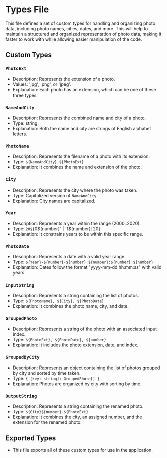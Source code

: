 # Types File

This file defines a set of custom types for handling and organizing photo data, including photo names, cities, dates, and more. This will help to maintain a structured and organized representation of photo data, making it faster to work with while allowing easier manipulation of the code.

## Custom Types

### `PhotoExt`

- Description: Represents the extension of a photo.
- Values: 'jpg', 'png', or 'jpeg'.
- Explanation: Each photo has an extension, which can be one of these three types.

### `NameAndCity`

- Description: Represents the combined name and city of a photo.
- Type: string
- Explanation: Both the name and city are strings of English alphabet letters.

### `PhotoName`

- Description: Represents the filename of a photo with its extension.
- Type: `${NameAndCity}.${PhotoExt}`
- Explanation: It combines the name and extension of the photo.

### `City`

- Description: Represents the city where the photo was taken.
- Type: Capitalized version of `NameAndCity`.
- Explanation: City names are capitalized.

### `Year`

- Description: Represents a year within the range (2000..2020).
- Type: `20${`0${number}` | `1${number}` | `20`}`
- Explanation: It constrains years to be within this specific range.

### `PhotoDate`

- Description: Represents a date with a valid year range.
- Type: `${Year}-${number}-${number} ${number}:${number}:${number}`
- Explanation: Dates follow the format "yyyy-mm-dd hh:mm:ss" with valid years.

### `InputString`

- Description: Represents a string containing the list of photos.
- Type: `${PhotoName}, ${City}, ${PhotoDate}`
- Explanation: It combines the photo name, city, and date.

### `GroupedPhoto`

- Description: Represents a string of the photo with an associated input index.
- Type: `${PhotoExt}, ${PhotoDate}, ${number}`
- Explanation: It includes the photo extension, date, and index.

### `GroupedByCity`

- Description: Represents an object containing the list of photos grouped by city and sorted by time taken.
- Type: `{ [key: string]: GroupedPhoto[] }`
- Explanation: Photos are organized by city with sorting by time.

### `OutputString`

- Description: Represents a string containing the renamed photo.
- Type: `${City}${number}.${PhotoExt}`
- Explanation: It combines the city, an assigned number, and the extension for the renamed photo.

## Exported Types

- This file exports all of these custom types for use in the application.
